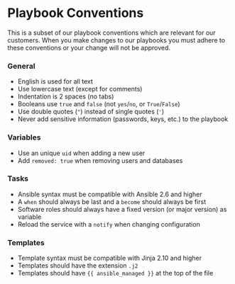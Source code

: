 # Playbook Conventions

This is a subset of our playbook conventions which are relevant for our customers. When you make changes to our playbooks you must adhere to these conventions or your change will not be approved.

### General

- English is used for all text
- Use lowercase text (except for comments)
- Indentation is 2 spaces (no tabs)
- Booleans use `true` and `false` (not `yes`/`no`, or `True`/`False`)
- Use double quotes (`"`) instead of single quotes (`'`)
- Never add sensitive information (passwords, keys, etc.) to the playbook

### Variables

- Use an unique `uid` when adding a new user
- Add `removed: true` when removing users and databases

### Tasks

- Ansible syntax must be compatible with Ansible 2.6 and higher
- A `when` should always be last and a `become` should always be first
- Software roles should always have a fixed version (or major version) as variable
- Reload the service with a `notify` when changing configuration

### Templates

- Template syntax must be compatible with Jinja 2.10 and higher
- Templates should have the extension `.j2`
- Templates should have `{{ ansible_managed }}` at the top of the file
